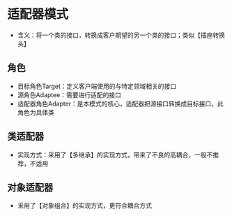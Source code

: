 # 适配器模式
- 含义：将一个类的接口，转换成客户期望的另一个类的接口；类似【插座转换头】

## 角色
- 目标角色Target：定义客户端使用的与特定领域相关的接口
- 源角色Adaptee：需要进行适配的接口
- 适配器角色Adapter：是本模式的核心，适配器把源接口转换成目标接口，此角色为具体类


## 类适配器
- 实现方式：采用了【多继承】的实现方式，带来了不良的高耦合，一般不推荐，不适用

## 对象适配器
- 采用了【对象组合】的实现方式，更符合耦合方式
